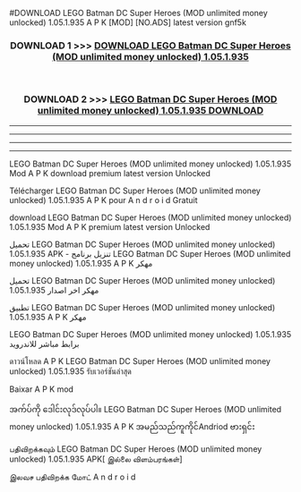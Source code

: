 #DOWNLOAD LEGO Batman  DC Super Heroes (MOD unlimited money unlocked) 1.05.1.935 A P K [MOD] [NO.ADS] latest version gnf5k



<div align="center">

<h3>DOWNLOAD 1 >>> <a href="https://teeasianyam.web.app?sq=LEGO Batman  DC Super Heroes (MOD unlimited money unlocked) 1.05.1.935">DOWNLOAD LEGO Batman  DC Super Heroes (MOD unlimited money unlocked) 1.05.1.935 </a></h3><br>

<h3>DOWNLOAD 2 >>> <a href="https://teeasianyam.web.app?sq=LEGO Batman  DC Super Heroes (MOD unlimited money unlocked) 1.05.1.935 ">LEGO Batman  DC Super Heroes (MOD unlimited money unlocked) 1.05.1.935  DOWNLOAD </a></h3>

</div>


----------------------------------------------------------

----------------------------------------------------------

----------------------------------------------------------

----------------------------------------------------------


LEGO Batman  DC Super Heroes (MOD unlimited money unlocked) 1.05.1.935  Mod A P K download premium latest version Unlocked

Télécharger LEGO Batman  DC Super Heroes (MOD unlimited money unlocked) 1.05.1.935  A P K pour A n d r o i d Gratuit

download LEGO Batman  DC Super Heroes (MOD unlimited money unlocked) 1.05.1.935  Mod A P K premium latest version Unlocked

تحميل LEGO Batman  DC Super Heroes (MOD unlimited money unlocked) 1.05.1.935  APK - تنزيل برنامج LEGO Batman  DC Super Heroes (MOD unlimited money unlocked) 1.05.1.935  A P K مهكر

تحميل LEGO Batman  DC Super Heroes (MOD unlimited money unlocked) 1.05.1.935  مهكر اخر اصدار

تطبيق LEGO Batman  DC Super Heroes (MOD unlimited money unlocked) 1.05.1.935  A P K مهكر

LEGO Batman  DC Super Heroes (MOD unlimited money unlocked) 1.05.1.935  برابط مباشر للاندرويد

ดาวน์โหลด A P K LEGO Batman  DC Super Heroes (MOD unlimited money unlocked) 1.05.1.935  รับเวอร์ชันล่าสุด

Baixar A P K mod

အက်ပ်ကို ဒေါင်းလုဒ်လုပ်ပါ။ LEGO Batman  DC Super Heroes (MOD unlimited money unlocked) 1.05.1.935  A P K အမည်သည်ကူကိုင်Andriod ဗားရှင်း

பதிவிறக்கவும் LEGO Batman  DC Super Heroes (MOD unlimited money unlocked) 1.05.1.935  APK[ இல்லை விளம்பரங்கள்] 
 
இலவச பதிவிறக்க மோட் A n d r o i d




